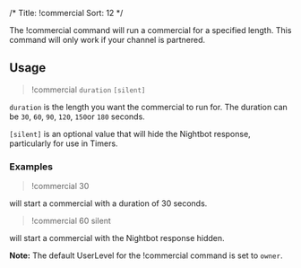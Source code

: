 /*
Title: !commercial
Sort: 12
*/

The !commercial command will run a commercial for a specified length. This command will only work if your channel is partnered. 

## Usage

> !commercial `duration` `[silent]`

`duration` is the length you want the commercial to run for. The duration can be `30`, `60`, `90`, `120`, `150`or `180` seconds.

`[silent]` is an optional value that will hide the Nightbot response, particularly for use in Timers.

### Examples

> !commercial 30

will start a commercial with a duration of 30 seconds. 

> !commercial 60 silent

will start a commercial with the Nightbot response hidden.

**Note:** The default UserLevel for the !commercial command is set to `owner`. 
